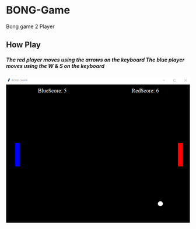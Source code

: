 # BONG-Game
Bong game 2 Player
<h2>How Play
<h5>The red player moves using the arrows on the keyboard
The blue player moves using the W & S on the keyboard<h3>


![Game_Screen](https://raw.githubusercontent.com/as-ahmadsabbah/BONG-Game/main/bong.png)

